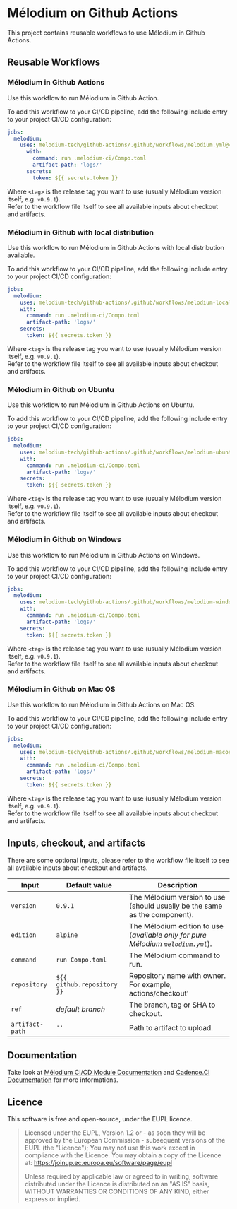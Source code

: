 
# Mélodium on Github Actions

This project contains reusable workflows to use Mélodium in Github Actions.

## Reusable Workflows

### Mélodium in Github Actions

Use this workflow to run Mélodium in Github Action.

To add this workflow to your CI/CD pipeline, add the following include entry to your
project CI/CD configuration:

```yaml
jobs:
  melodium:
    uses: melodium-tech/github-actions/.github/workflows/melodium.yml@<tag>
      with:
        command: run .melodium-ci/Compo.toml
        artifact-path: 'logs/'
      secrets:
        token: ${{ secrets.token }}
```

Where `<tag>` is the release tag you want to use (usually Mélodium version itself, e.g. `v0.9.1`).  
Refer to the workflow file itself to see all available inputs about checkout and artifacts.

### Mélodium in Github with local distribution

Use this workflow to run Mélodium in Github Actions with local distribution available.

To add this workflow to your CI/CD pipeline, add the following include entry to your
project CI/CD configuration:

```yaml
jobs:
  melodium:
    uses: melodium-tech/github-actions/.github/workflows/melodium-local-distrib.yml@<tag>
    with:
      command: run .melodium-ci/Compo.toml
      artifact-path: 'logs/'
    secrets:
      token: ${{ secrets.token }}
```

Where `<tag>` is the release tag you want to use (usually Mélodium version itself, e.g. `v0.9.1`).  
Refer to the workflow file itself to see all available inputs about checkout and artifacts.

### Mélodium in Github on Ubuntu

Use this workflow to run Mélodium in Github Actions on Ubuntu.

To add this workflow to your CI/CD pipeline, add the following include entry to your
project CI/CD configuration:

```yaml
jobs:
  melodium:
    uses: melodium-tech/github-actions/.github/workflows/melodium-ubuntu.yml@<tag>
    with:
      command: run .melodium-ci/Compo.toml
      artifact-path: 'logs/'
    secrets:
      token: ${{ secrets.token }}
```

Where `<tag>` is the release tag you want to use (usually Mélodium version itself, e.g. `v0.9.1`).  
Refer to the workflow file itself to see all available inputs about checkout and artifacts.


### Mélodium in Github on Windows

Use this workflow to run Mélodium in Github Actions on Windows.

To add this workflow to your CI/CD pipeline, add the following include entry to your
project CI/CD configuration:

```yaml
jobs:
  melodium:
    uses: melodium-tech/github-actions/.github/workflows/melodium-windows.yml@<tag>
    with:
      command: run .melodium-ci/Compo.toml
      artifact-path: 'logs/'
    secrets:
      token: ${{ secrets.token }}
```

Where `<tag>` is the release tag you want to use (usually Mélodium version itself, e.g. `v0.9.1`).  
Refer to the workflow file itself to see all available inputs about checkout and artifacts.

### Mélodium in Github on Mac OS

Use this workflow to run Mélodium in Github Actions on Mac OS.

To add this workflow to your CI/CD pipeline, add the following include entry to your
project CI/CD configuration:

```yaml
jobs:
  melodium:
    uses: melodium-tech/github-actions/.github/workflows/melodium-macos.yml@<tag>
    with:
      command: run .melodium-ci/Compo.toml
      artifact-path: 'logs/'
    secrets:
      token: ${{ secrets.token }}
```

Where `<tag>` is the release tag you want to use (usually Mélodium version itself, e.g. `v0.9.1`).  
Refer to the workflow file itself to see all available inputs about checkout and artifacts.

## Inputs, checkout, and artifacts

There are some optional inputs, please refer to the workflow file itself to see all available inputs about checkout and artifacts.

| Input      | Default value    | Description |
|------------|------------------|-------------|
| `version`  | `0.9.1`    | The Mélodium version to use (should usually be the same as the component). |
| `edition`  | `alpine`         | The Mélodium edition to use (_available only for pure Mélodium `melodium.yml`_). |
| `command`  | `run Compo.toml` | The Mélodium command to run. |
| `repository`  | `${{ github.repository }}` | Repository name with owner. For example, actions/checkout' |
| `ref`  | _default branch_ | The branch, tag or SHA to checkout. |
| `artifact-path`  | `''`| Path to artifact to upload. |


## Documentation

Take look at [Mélodium CI/CD Module Documentation](https://doc.melodium.tech/latest/en/cicd/index.html) and [Cadence.CI Documentation](https://cadence.ci/en/docs/from-gitlab) for more informations.

## Licence

This software is free and open-source, under the EUPL licence.

> Licensed under the EUPL, Version 1.2 or - as soon they will be approved by the European Commission - subsequent versions of the EUPL (the "Licence"); You may not use this work except in compliance with the Licence. You may obtain a copy of the Licence at: https://joinup.ec.europa.eu/software/page/eupl
>
> Unless required by applicable law or agreed to in writing, software distributed under the Licence is distributed on an "AS IS" basis, WITHOUT WARRANTIES OR CONDITIONS OF ANY KIND, either express or implied.